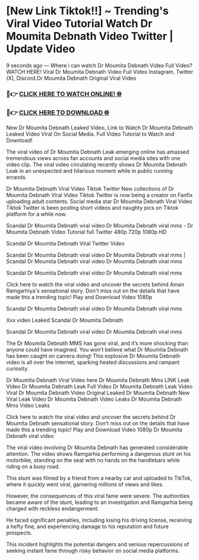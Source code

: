 # [New Link Tiktok!!] ~ Trending's Viral Video Tutorial Watch Dr Moumita Debnath Video Twitter | Update Video

9 seconds ago — Where i can watch Dr Moumita Debnath Video Full Video? WATCH HERE! Viral Dr Moumita Debnath Video Full Video Instagram, Twitter (X), Discord.Dr Moumita Debnath Original Viral Video

### 🔴👉 [CLICK HERE TO WATCH ONLINE! 🌐](https://nioki.today/viral-leaked-video-watch-free-online/)

### 🔴👉 [CLICK HERE TO DOWNLOAD 🌐](https://nioki.today/viral-leaked-video-watch-free-online/)

New Dr Moumita Debnath Leaked Video, Link to Watch Dr Moumita Debnath Leaked Video Viral On Social Media. Full Video Tutorial to Watch and Download!

The viral video of Dr Moumita Debnath Leak emerging online has amassed tremendous views across fan accounts and social media sites with one video clip. The viral video circulating recently shows Dr Moumita Debnath Leak in an unexpected and hilarious moment while in public running errands.

Dr Moumita Debnath Viral Video Tiktok Twitter New collections of Dr Moumita Debnath Viral Video Tiktok Twitter is now being a creator on Fanfix uploading adult contents. Social media star Dr Moumita Debnath Viral Video Tiktok Twitter is been posting short videos and naughty pics on Tiktok platform for a while now.

Scandal Dr Moumita Debnath viral video Dr Moumita Debnath viral mms - Dr Moumita Debnath Video Tutorial full Twitter 480p 720p 1080p HD

Scandal Dr Moumita Debnath Viral Twitter Video

Scandal Dr Moumita Debnath viral video Dr Moumita Debnath viral mms | Scandal Dr Moumita Debnath viral video Dr Moumita Debnath viral mms

Scandal Dr Moumita Debnath viral video Dr Moumita Debnath viral mms

Click here to watch the viral video and uncover the secrets behind Aman Ramgarhiya's sensational story. Don't miss out on the details that have made this a trending topic! Play and Download Video 1080p

Scandal Dr Moumita Debnath viral video Dr Moumita Debnath viral mms

Xxx video Leaked Scandal Dr Moumita Debnath

Scandal Dr Moumita Debnath viral video Dr Moumita Debnath viral mms

The Dr Moumita Debnath MMS has gone viral, and it’s more shocking than anyone could have imagined. You won’t believe what Dr Moumita Debnath has been caught on camera doing! This explosive Dr Moumita Debnath video is all over the internet, sparking heated discussions and rampant curiosity.

Dr Moumita Debnath Viral Video here Dr Moumita Debnath Mms LINK Leak Video Dr Moumita Debnath Leak Full Video Dr Moumita Debnath Leak Video Viral Dr Moumita Debnath Video Original Leaked Dr Moumita Debnath New Viral Leak Video Dr Moumita Debnath Video Leaks Dr Moumita Debnath Mms Video Leaks

Click here to watch the viral video and uncover the secrets behind Dr Moumita Debnath sensational story. Don’t miss out on the details that have made this a trending topic! Play and Download Video 1080p Dr Moumita Debnath viral video

The viral video involving Dr Moumita Debnath has generated considerable attention. The video shows Ramgarhia performing a dangerous stunt on his motorbike, standing on the seat with no hands on the handlebars while riding on a busy road.

This stunt was filmed by a friend from a nearby car and uploaded to TikTok, where it quickly went viral, garnering millions of views and likes.

However, the consequences of this viral fame were severe. The authorities became aware of the stunt, leading to an investigation and Ramgarhia being charged with reckless endangerment.

He faced significant penalties, including losing his driving license, receiving a hefty fine, and experiencing damage to his reputation and future prospects.

This incident highlights the potential dangers and serious repercussions of seeking instant fame through risky behavior on social media platforms.
